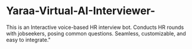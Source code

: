 # Yaraa-Virtual-AI-Interviewer-
This is an Interactive voice-based HR interview bot. Conducts HR rounds with jobseekers, posing common questions. Seamless, customizable, and easy to integrate."
